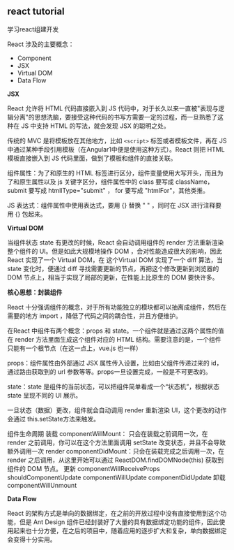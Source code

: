 ## react tutorial ##

学习react组建开发

React 涉及的主要概念：

- Component
- JSX
- Virtual  DOM
- Data Flow

**JSX**

React 允许将 HTML 代码直接嵌入到 JS 代码中，对于长久以来一直被"表现与逻辑分离"的思想洗脑，要接受这种代码的书写方需要一定的过程，而一旦熟悉了这种在 JS 中支持 HTML 的写法，就会发现 JSX 的聪明之处。

传统的 MVC 是将模板放在其他地方，比如 `<script>` 标签或者模板文件，再在 JS 中通过某种手段引用模板（在Angular1中便是使用这种方式）。React 则把 HTML 模板直接嵌入到 JS 代码里面，做到了模板和组件的直接关联。

组件属性：为了和原生的 HTML 标签进行区分，组件变量使用大写开头，而且为了和原生属性以及 js 关键字区分，组件属性中的 class 要写成 className，submit 要写成 htmllType="submit" ， for 要写成 "htmlFor"，其他类推。

JS 表达式：组件属性中使用表达式，要用 {} 替换 " " ，同时在 JSX 进行注释要用 {} 包起来。


 **Virtual DOM**

当组件状态 state 有更改的时候，React 会自动调用组件的 render 方法重新渲染整个组件的 UI。但是如此大规模地操作 DOM ，会对性能造成很大的影响，因此 React 实现了一个 Virtual DOM，在 这个Virtual DOM 实现了一个 diff 算法，当 state 变化时，便通过 diff 寻找需要更新的节点，再把这个修改更新到浏览器的 DOM 节点上，相当于实现了局部的更新，在性能上比原生的 DOM 要快许多。

**核心思想：封装组件**

React 十分强调组件的概念，对于所有功能独立的模块都可以抽离成组件，然后在需要的地方 import ，降低了代码之间的耦合性，并且方便维护。

在React 中组件有两个概念：props 和 state。一个组件就是通过这两个属性的值在 render 方法里面生成这个组件对应的 HTML 结构。需要注意的是，一个组件只能有一个根节点（在这一点上，vue.js 也一样）

props：组件属性由外部通过 JSX 属性传入设置，比如由父组件传递过来的 id，通过路由获取到的 url 参数等等。props一旦设置完成，一般是不可更改的。

state：state 是组件的当前状态，可以把组件简单看成一个“状态机”，根据状态 state 呈现不同的 UI 展示。

一旦状态（数据）更改，组件就会自动调用 render 重新渲染 UI，这个更改的动作会通过 this.setState方法来触发。

组件生命周期
装载
componentWillMount： 只会在装载之前调用一次，在 render 之前调用，你可以在这个方法里面调用 setState 改变状态，并且不会导致额外调用一次 render
componentDidMount：只会在装载完成之后调用一次，在 render 之后调用，从这里开始可以通过 ReactDOM.findDOMNode(this) 获取到组件的 DOM 节点。
更新
componentWillReceiveProps
shouldComponentUpdate
componentWillUpdate
componentDidUpdate
卸载
componentWillUnmount


**Data Flow**

React 的架构方式是单向的数据绑定，在之前的开放过程中没有直接使用到这个功能，但是 Ant Design 组件已经封装好了大量的具有数据绑定功能的组件，因此使用起来也十分方便，在之后的项目中，随着应用的逐步扩大和复杂，单向数据绑定会变得十分实用。